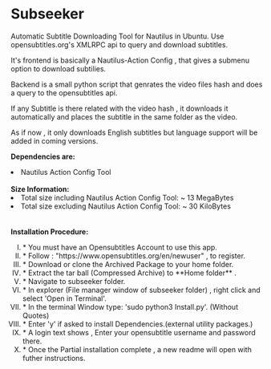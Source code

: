 # Subseeker
Automatic Subtitle Downloading Tool for Nautilus in Ubuntu.
Use opensubtitles.org's XMLRPC api to query and download subtitles.

It's frontend is basically a Nautilus-Action Config , that gives a submenu option to download subtilies.

Backend is a small python script that genrates the video files hash and does a query to the opensubtitles api.

If any Subtitle is there related with the video hash , it downloads it automatically and places the subtitle in the same folder as the video.

As if now , it only downloads English subtitles but language support will be added in coming versions.

<b>Dependencies are:</b>

<li>Nautilus Action Config Tool </li>
</br>
<b>Size Information:</b>
<li>Total size including Nautilus Action Config Tool: ~ 13 MegaBytes</li>
<li>Total size excluding Nautilus Action Config Tool: ~ 30 KiloBytes </li>
</br>
</br>
<b> Installation Procedure: </b>
<ol type="I">
  <li>* You must have an Opensubtitles Account to use this app.</li>

<li>* Follow : "https://www.opensubtitles.org/en/newuser"   , to register.</li>

<li>* Download or clone the Archived Package to your home folder.</li>

<li>* Extract the tar ball (Compressed Archive) to **Home folder** .</li>

<li>* Navigate to subseeker folder.</li>

<li>* In explorer (File manager window of subseeker folder) , right click and select 'Open in Terminal'.</li>

<li>* In the terminal Window type: 'sudo python3 Install.py'. (Without Quotes)</li>

<li>* Enter 'y' if asked to install Dependencies.(external utility packages.)</li>

<li>* A login text shows , Enter your opensubtitle username and password there.</li>

<li>* Once the Partial installation complete , a new readme will open with futher instructions.</li> </ol>
